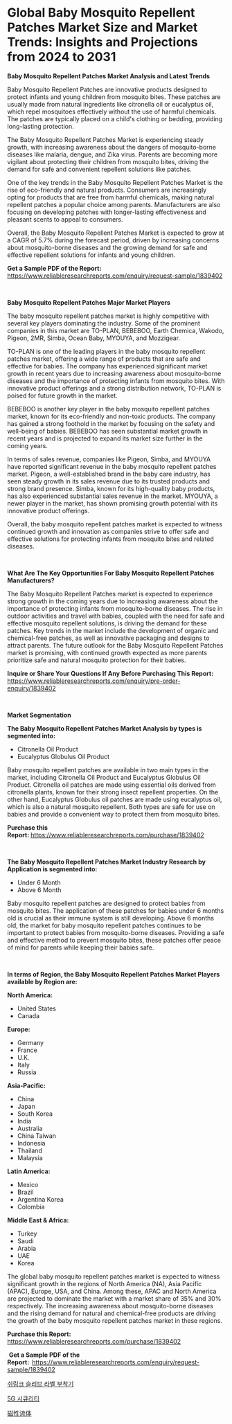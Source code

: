 <p><h1>Global Baby Mosquito Repellent Patches Market Size and Market Trends: Insights and Projections from 2024 to 2031</h1></p><p><strong>Baby Mosquito Repellent Patches Market Analysis and Latest Trends</strong></p>
<p><p>Baby Mosquito Repellent Patches are innovative products designed to protect infants and young children from mosquito bites. These patches are usually made from natural ingredients like citronella oil or eucalyptus oil, which repel mosquitoes effectively without the use of harmful chemicals. The patches are typically placed on a child's clothing or bedding, providing long-lasting protection.</p><p>The Baby Mosquito Repellent Patches Market is experiencing steady growth, with increasing awareness about the dangers of mosquito-borne diseases like malaria, dengue, and Zika virus. Parents are becoming more vigilant about protecting their children from mosquito bites, driving the demand for safe and convenient repellent solutions like patches.</p><p>One of the key trends in the Baby Mosquito Repellent Patches Market is the rise of eco-friendly and natural products. Consumers are increasingly opting for products that are free from harmful chemicals, making natural repellent patches a popular choice among parents. Manufacturers are also focusing on developing patches with longer-lasting effectiveness and pleasant scents to appeal to consumers.</p><p>Overall, the Baby Mosquito Repellent Patches Market is expected to grow at a CAGR of 5.7% during the forecast period, driven by increasing concerns about mosquito-borne diseases and the growing demand for safe and effective repellent solutions for infants and young children.</p></p>
<p><strong>Get a Sample PDF of the Report:&nbsp;</strong> <a href="https://www.reliableresearchreports.com/enquiry/request-sample/1839402">https://www.reliableresearchreports.com/enquiry/request-sample/1839402</a></p>
<p>&nbsp;</p>
<p><strong>Baby Mosquito Repellent Patches Major Market Players</strong></p>
<p><p>The baby mosquito repellent patches market is highly competitive with several key players dominating the industry. Some of the prominent companies in this market are TO-PLAN, BEBEBOO, Earth Chemica, Wakodo, Pigeon, 2MR, Simba, Ocean Baby, MYOUYA, and Mozzigear.</p><p>TO-PLAN is one of the leading players in the baby mosquito repellent patches market, offering a wide range of products that are safe and effective for babies. The company has experienced significant market growth in recent years due to increasing awareness about mosquito-borne diseases and the importance of protecting infants from mosquito bites. With innovative product offerings and a strong distribution network, TO-PLAN is poised for future growth in the market.</p><p>BEBEBOO is another key player in the baby mosquito repellent patches market, known for its eco-friendly and non-toxic products. The company has gained a strong foothold in the market by focusing on the safety and well-being of babies. BEBEBOO has seen substantial market growth in recent years and is projected to expand its market size further in the coming years.</p><p>In terms of sales revenue, companies like Pigeon, Simba, and MYOUYA have reported significant revenue in the baby mosquito repellent patches market. Pigeon, a well-established brand in the baby care industry, has seen steady growth in its sales revenue due to its trusted products and strong brand presence. Simba, known for its high-quality baby products, has also experienced substantial sales revenue in the market. MYOUYA, a newer player in the market, has shown promising growth potential with its innovative product offerings.</p><p>Overall, the baby mosquito repellent patches market is expected to witness continued growth and innovation as companies strive to offer safe and effective solutions for protecting infants from mosquito bites and related diseases.</p></p>
<p>&nbsp;</p>
<p><strong>What Are The Key Opportunities For Baby Mosquito Repellent Patches Manufacturers?</strong></p>
<p><p>The Baby Mosquito Repellent Patches market is expected to experience strong growth in the coming years due to increasing awareness about the importance of protecting infants from mosquito-borne diseases. The rise in outdoor activities and travel with babies, coupled with the need for safe and effective mosquito repellent solutions, is driving the demand for these patches. Key trends in the market include the development of organic and chemical-free patches, as well as innovative packaging and designs to attract parents. The future outlook for the Baby Mosquito Repellent Patches market is promising, with continued growth expected as more parents prioritize safe and natural mosquito protection for their babies.</p></p>
<p><strong>Inquire or Share Your Questions If Any Before Purchasing This Report:</strong> <a href="https://www.reliableresearchreports.com/enquiry/pre-order-enquiry/1839402">https://www.reliableresearchreports.com/enquiry/pre-order-enquiry/1839402</a></p>
<p>&nbsp;</p>
<p><strong>Market Segmentation</strong></p>
<p><strong>The Baby Mosquito Repellent Patches Market Analysis by types is segmented into:</strong></p>
<p><ul><li>Citronella Oil Product</li><li>Eucalyptus Globulus Oil Product</li></ul></p>
<p><p>Baby mosquito repellent patches are available in two main types in the market, including Citronella Oil Product and Eucalyptus Globulus Oil Product. Citronella oil patches are made using essential oils derived from citronella plants, known for their strong insect repellent properties. On the other hand, Eucalyptus Globulus oil patches are made using eucalyptus oil, which is also a natural mosquito repellent. Both types are safe for use on babies and provide a convenient way to protect them from mosquito bites.</p></p>
<p><strong>Purchase this Report:&nbsp;</strong><a href="https://www.reliableresearchreports.com/purchase/1839402">https://www.reliableresearchreports.com/purchase/1839402</a></p>
<p>&nbsp;</p>
<p><strong>The Baby Mosquito Repellent Patches Market Industry Research by Application is segmented into:</strong></p>
<p><ul><li>Under 6 Month</li><li>Above 6 Month</li></ul></p>
<p><p>Baby mosquito repellent patches are designed to protect babies from mosquito bites. The application of these patches for babies under 6 months old is crucial as their immune system is still developing. Above 6 months old, the market for baby mosquito repellent patches continues to be important to protect babies from mosquito-borne diseases. Providing a safe and effective method to prevent mosquito bites, these patches offer peace of mind for parents while keeping their babies safe.</p></p>
<p>&nbsp;</p>
<p><strong>In terms of Region, the Baby Mosquito Repellent Patches Market Players available by Region are:</strong></p>
<p>
    <p> <strong> North America: </strong>
        <ul>
            <li>United States</li>
            <li>Canada</li>
        </ul>
        </p> 
    <p> <strong> Europe: </strong>
        <ul>
            <li>Germany</li>
            <li>France</li>
            <li>U.K.</li>
            <li>Italy</li>
            <li>Russia</li>
        </ul>
        </p> 
    <p> <strong> Asia-Pacific: </strong>
        <ul>
            <li>China</li>
            <li>Japan</li>
            <li>South Korea</li>
            <li>India</li>
            <li>Australia</li>
            <li>China Taiwan</li>
            <li>Indonesia</li>
            <li>Thailand</li>
            <li>Malaysia</li>
        </ul>
        </p> 
    <p> <strong> Latin America: </strong>
        <ul>
            <li>Mexico</li>
            <li>Brazil</li>
            <li>Argentina Korea</li>
            <li>Colombia</li>
        </ul>
        </p> 
    <p> <strong> Middle East & Africa: </strong>
        <ul>
            <li>Turkey</li>
            <li>Saudi</li>
            <li>Arabia</li>
            <li>UAE</li>
            <li>Korea</li>
        </ul>
    </p>
    </p>
<p><p>The global baby mosquito repellent patches market is expected to witness significant growth in the regions of North America (NA), Asia Pacific (APAC), Europe, USA, and China. Among these, APAC and North America are projected to dominate the market with a market share of 35% and 30% respectively. The increasing awareness about mosquito-borne diseases and the rising demand for natural and chemical-free products are driving the growth of the baby mosquito repellent patches market in these regions.</p></p>
<p><strong>Purchase this Report: </strong><a href="https://www.reliableresearchreports.com/purchase/1839402">https://www.reliableresearchreports.com/purchase/1839402</a></p>
<p>&nbsp;<strong>Get a Sample PDF of the Report:&nbsp;&nbsp;</strong><a href="https://www.reliableresearchreports.com/enquiry/request-sample/1839402">https://www.reliableresearchreports.com/enquiry/request-sample/1839402</a></p>
<p><strong></strong></p>
<p><p><a href="https://github.com/akzkkws047661437/Market-Research-Report-List-1/blob/main/27282167191.md">쉬링크 슬리브 라벨 부착기</a></p><p><a href="https://github.com/CorEmtymerich56566/Market-Research-Report-List-1/blob/main/67709787190.md">5G 시큐리티</a></p><p><a href="https://github.com/AriMuller2009/Market-Research-Report-List-1/blob/main/23812467735.md">磁性流体</a></p></p>